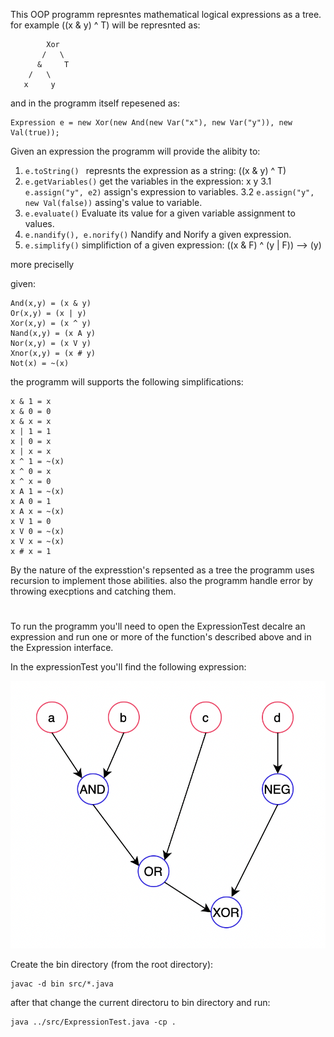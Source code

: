 This OOP programm represntes mathematical logical expressions as a tree.
for example ((x & y) ^ T) will be represnted as:

```
        Xor
       /   \
      &     T
    /   \
   x     y
```

and in the programm itself repesened as:

```
Expression e = new Xor(new And(new Var("x"), new Var("y")), new Val(true));
```

Given an expression the programm will provide the alibity to:

1. ```e.toString() ```
    represnts the expression as a string: ((x & y) ^ T) 
2. ```e.getVariables()```
    get the variables in the expression: x y
3.1 ``` e.assign("y", e2)```
    assign's expression to variables.
3.2 ```e.assign("y", new Val(false))```
    assing's value to variable.
4. ```e.evaluate()```
    Evaluate its value for a given variable assignment to values.
5. ```e.nandify(), e.norify()```
    Nandify and Norify a given expression.
6. ```e.simplify()```
    simplifiction of a given expression: ((x & F) ^ (y | F)) --> (y)

more preciselly

given:
```
And(x,y) = (x & y)
Or(x,y) = (x | y)
Xor(x,y) = (x ^ y)
Nand(x,y) = (x A y)
Nor(x,y) = (x V y)
Xnor(x,y) = (x # y)
Not(x) = ~(x)
```

the programm will supports the following simplifications:

```
x & 1 = x
x & 0 = 0
x & x = x
x | 1 = 1
x | 0 = x
x | x = x
x ^ 1 = ~(x)
x ^ 0 = x
x ^ x = 0
x A 1 = ~(x)
x A 0 = 1
x A x = ~(x)
x V 1 = 0
x V 0 = ~(x)
x V x = ~(x)
x # x = 1
```
By the nature of the expresstion's repsented as a tree the programm uses recursion
to implement those abilities. also the programm handle error by throwing execptions and catching them.

# 

To run the programm you'll need to open the ExpressionTest decalre an expression
and run one or more of the function's described above and in the Expression interface.

In the expressionTest you'll find the following expression:

![](pic.png)

Create the bin directory (from the root directory):
```
javac -d bin src/*.java
```

after that change the current directoru to bin directory and run:
```
java ../src/ExpressionTest.java -cp .
```








